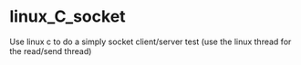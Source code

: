 # linux_C_socket
Use linux c to do a simply socket client/server test (use the linux thread for the read/send thread)
